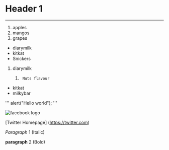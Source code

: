 # Header 1
 ---

 1. apples
 2. mangos
 3. grapes
   
 * diarymilk
 * kitkat
 * Snickers

1. diarymilk
      1.      Nuts flavour
* kitkat
* milkybar

'''
alert("Hello world");
'''




  ![facebook logo](./logo.png "facebook")




 [Twitter Homepage] (https://twitter.com)





*Paragraph*  1 (Italic)

**paragraph** 2 (Bold)

 

 